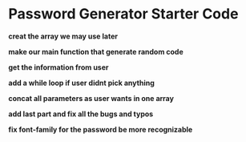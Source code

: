 # Password Generator Starter Code

**creat the array we may use later**

**make our main function that generate random code**

**get the information from user**

**add a while loop if user didnt pick anything**

**concat all parameters as user wants in one array**

**add last part and fix all the bugs and typos**

**fix font-family for the password be more recognizable**